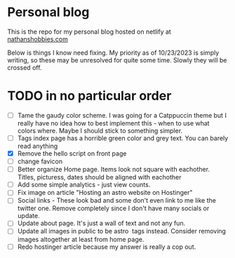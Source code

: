 # Personal blog
This is the repo for my personal blog hosted on netlify at [nathanshobbies.com](https://nathanshobbies.com/)

Below is things I know need fixing. My priority as of 10/23/2023 is simply writing, so these may be unresolved for quite some time. Slowly they will be crossed off. 
# TODO in no particular order 
- [ ] Tame the gaudy color scheme. I was going for a Catppuccin theme but I really have no idea how to best implement this - when to use what colors where.  Maybe I should stick to something simpler.
- [ ] Tags index page has a horrible green color and grey text. You can barely read anything
- [x] Remove the hello script on front page
- [ ] change favicon
- [ ] Better organize Home page. Items look not square with eachother. Titles, picturess, dates should be aligned with eachother
- [ ] Add some simple analytics - just view counts.
- [ ] Fix image on article "Hosting an astro website on Hostinger"
- [ ] Social links - These look bad and some don't even link to me like the twitter one. Remove completely since I don't have many socials or update.
- [ ] Update about page. It's just a wall of text and not any fun.
- [ ] Update all images in public to be astro <Image> tags instead. Consider removing images altogether at least from home page. 
- [ ] Redo hostinger article because my answer is really a cop out. 
